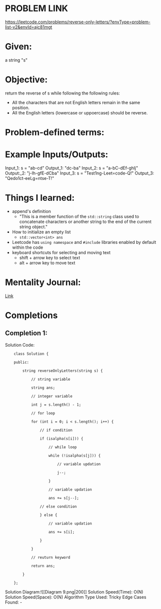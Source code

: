 # PROBLEM LINK
https://leetcode.com/problems/reverse-only-letters/?envType=problem-list-v2&envId=ajc81mgt

# Given: 
a string "s"

# Objective: 
return the reverse of s while following the following rules:
- All the characters that are not English letters remain in the same position.
- All the English letters (lowercase or uppoercase) should be reverse.


# Problem-defined terms: 


# Example Inputs/Outputs:
Input_1: s = "ab-cd"
Output_1: "dc-ba"
Input_2: s = "a-bC-dEf-ghIj"
Output:_2: "j-Ih-gfE-dCba"
Input_3: s = "Test1ng-Leet=code-Q!"
Output_3: "Qedo1ct-eeLg=ntse-T!"



# Things I learned:
- append's definition
	- "This is a member function of the `std::string` class used to concatenate characters or another string to the end of the current string object."
- How to initialize an empty list
	- `std::vector<int> ans`
- Leetcode has `using namespace` and `#include` libraries enabled by default within the code
- keyboard shortcuts for selecting and moving text
	- shift + arrow key to select text
	- alt + arrow key to move text

# Mentality Journal:
[Link](https://docs.google.com/document/d/131LSJ3rmZte6K0HtVIDbwWktHag6VIGpLHQw0aHCW_8/edit?usp=sharing)
# Completions
## Completion 1:
Solution Code:
``` 
	class Solution {
	
	public:
	
	    string reverseOnlyLetters(string s) {
	
	        // string variable
	
	        string ans;
	
	        // integer variable
	
	        int j = s.length() - 1;
	
	        // for loop
	
	        for (int i = 0; i < s.length(); i++) {
	
	            // if condition
	
	            if (isalpha(s[i])) {
	
	                // while loop
	
	                while (!isalpha(s[j])) {
	
	                    // variable updation
	
	                    j--;
	
	                }
	
	                // variable updation
	
	                ans += s[j--];
	
	            // else condition
	
	            } else {
	
	                // variable updation
	
	                ans += s[i];
	
	            }
	
	        }
	
	        // reuturn keyword
	
	        return ans;
	
	    }
	
	};
```
Solution Diagram:![[Diagram 9.png|200]]
Solution Speed(Time): O(N)
Solution Speed(Space): O(N) 
Algorithm Type Used:
Tricky Edge Cases Found:
	-